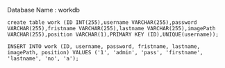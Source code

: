 Database Name : workdb

`create table work (ID INT(255),username VARCHAR(255),password VARCHAR(255),fristname VARCHAR(255),lastname VARCHAR(255),imagePath VARCHAR(255),position VARCHAR(1),PRIMARY KEY (ID),UNIQUE(username)); `

`INSERT INTO work (ID, username, password, fristname, lastname, imagePath, position) VALUES ('1', 'admin', 'pass', 'firstname', 'lastname', 'no', 'a'); `
